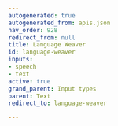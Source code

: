 ```yaml
---
autogenerated: true
autogenerated_from: apis.json
nav_order: 928
redirect_from: null
title: Language Weaver
id: language-weaver
inputs:
- speech
- text
active: true
grand_parent: Input types
parent: Text
redirect_to: language-weaver

---
```


